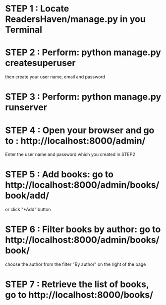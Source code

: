 # STEP 1 : Locate ReadersHaven/manage.py in you Terminal

# STEP 2 : Perform: python manage.py createsuperuser	
then create your user name, email and password

# STEP 3 : Perform: python manage.py runserver

# STEP 4 : Open your browser and go to : http://localhost:8000/admin/
Enter the user name and password which you created in STEP2
	
# STEP 5 : Add books: go to http://localhost:8000/admin/books/book/add/
or click "+Add" button

# STEP 6 : Filter books by author: go to http://localhost:8000/admin/books/book/
choose the author from the filter "By author" on the right of the page

# STEP 7 : Retrieve the list of books, go to http://localhost:8000/books/
